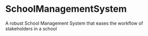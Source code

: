 # SchoolManagementSystem
A robust School Management System that eases the workflow of stakeholders in a school
